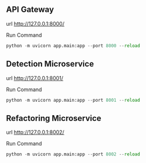 ## API Gateway

url  http://127.0.0.1:8000/

Run Command
```python
python -m uvicorn app.main:app --port 8000 --reload
```

## Detection Microservice

url  http://127.0.0.1:8001/

Run Command
```python
python -m uvicorn app.main:app --port 8001 --reload
```

## Refactoring Microservice

url  http://127.0.0.1:8002/

Run Command
```python
python -m uvicorn app.main:app --port 8002 --reload
```